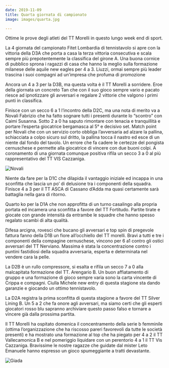 ```yaml
---
date: 2019-11-09
title: Quarta giornata di campionato
image: images/quarta.jpg

---
```


Ottime le prove degli atleti del TT Morelli in questo lungo week end di sport.

La 4 giornata del campionato Fitet Lombardia di tennistavolo si apre con la vittoria della D3A che porta a
casa la terza vittoria consecutiva e scala sempre più prepotentemente la classifica del girone A. Una buona
cornice di pubblico sprona i ragazzi di casa che hanno la meglio sulla formazione milanese delle aquile new
eagles per 4 a 3. Liuzzi, ormai sempre più leader trascina i suoi compagni ad un’impresa che profuma di
promozione

Ancora un 4 a 3 per la D3B, ma questa volta è il TT Morelli a sorridere. Eroe della giornata un concreto Tan
che con il suo gioco sempre vario e pacato riesce ad ipnotizzare gli avversari e regalare 2 vittorie che
valgono i primi punti in classifica.

Finisce con un secco 6 a 1 l’incontro della D2C, ma una nota di merito va a Novali Fabrizio che ha fatto
sognare tutti i presenti durante lo “scontro” con Caimi Susanna. Sotto 2 a 0 ha saputo rimontare con
tenacia e tranquillità e portare l’esperta giocatrice bergamasca al 5° e decisivo set. Match point per Novali
che con un servizio corto obbliga l’avversaria ad alzare la pallina, schiacciata a colpo sicuro sul dritto, la
pallina tocca il nastro ed esce di un niente dal fondo del tavolo. Un errore che fa cadere le certezze del
pongista cernuschese e permette alla giocatrice di vincere con due buoni colpi. A coronamento di una
giornata comunque positiva rifila un secco 3 a 0 al più rappresentativo del TT VIS Cazzaniga.

![Novali](/images/novali.jpg)

Niente da fare per la D1C che dilapida il vantaggio iniziale ed incappa in una sconfitta che lascia un po’ di
delusione tra i componenti della squadra. Finisce 4 a 3 per il TT ASCA di Cassano d’Adda ma quasi
certamente sarà battaglia nella gara di ritorno.

Quarto ko per la D1A che non approfitta di un turno casalingo alla propria portata ed incamera una
sconfitta a favore del TT Fortitudo. Partite tirate e giocate con grande intensità da entrambe le squadre che
hanno spesso regalato scambi di alta qualità.

Difesa arcigna, rovesci che bucano gli avversari e top spin di pregevole fattura fanno della D1B un fiore
all’occhiello del TT morelli. Bravi a tutti e tre i componenti della compagine cernuschese, vincono per 6 a1
contro gli ostici avversari del TT Nerviano. Massima è stata la concentrazione contro i puntini fastidiosi della
squadra avversaria, esperta e determinata nel vendere cara la pelle.

La D2B è un rullo compressore, si esalta e rifila un secco 7 a 0 alla malcapitata formazione del TT. Arengario
B. Un buon affiatamento di gruppo e una formazione di gioco sempre varia sono la carta vincente di Crippa
e compagni. Ciulla Michele new entry di questa stagione sta dando garanzie e giocando un ottimo
tennistavolo.

La D2A registra la prima sconfitta di questa stagione a favore del TT Silver Lining B. Un 5 a 2 che fa onore
agli avversari, ma siamo certi che gli esperti giocatori rosso blu sapranno archiviare questo passo falso e
tornare a vincere già dalla prossima partita.

Il TT Morelli ha ospitato domenica il concentramento della serie b femminile (ottima l’organizzazione che
ha riscosso pareri favorevoli da tutte le società presenti) e ha mostrato una formazione al top che ha
piegato per 4 a 2 il TT Vallecamonica B e nel pomeriggio liquidare con un perentorio 4 a 1 il TT Vis
Cazzaniga. Bravissime le nostre ragazze che guidate dal mister Leto Emanuele hanno espresso un gioco
spumeggiante a tratti devastante.

![Giada](/images/giada.jpg)
